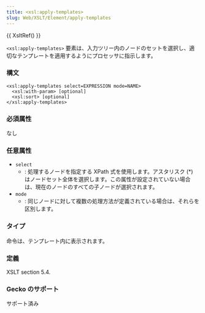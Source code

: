 ```yaml
---
title: <xsl:apply-templates>
slug: Web/XSLT/Element/apply-templates
---
```


{{ XsltRef() }}

`<xsl:apply-templates>` 要素は、入力ツリー内のノードのセットを選択し、適切なテンプレートを適用するようにプロセッサに指示します。

### 構文

```
<xsl:apply-templates select=EXPRESSION mode=NAME>
  <xsl:with-param> [optional]
  <xsl:sort> [optional]
</xsl:apply-templates>
```

### 必須属性

なし

### 任意属性

- `select`
  - : 処理するノードを指定する XPath 式を使用します。アスタリスク (\*) はノードセット全体を選択します。この属性が設定されていない場合は、現在のノードのすべての子ノードが選択されます。
- `mode`
  - : 同じノードに対して複数の処理方法が定義されている場合は、それらを区別します。

### タイプ

命令は、テンプレート内に表示されます。

### 定義

XSLT section 5.4.

### Gecko のサポート

サポート済み
